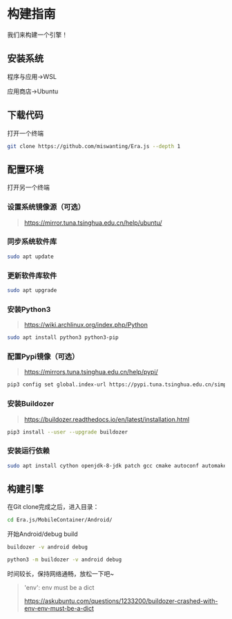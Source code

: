 # 构建指南

我们来构建一个引擎！

## 安装系统

程序与应用→WSL

应用商店→Ubuntu

## 下载代码

打开一个终端

```bash
git clone https://github.com/miswanting/Era.js --depth 1
```

## 配置环境

打开另一个终端

### 设置系统镜像源（可选）

> https://mirror.tuna.tsinghua.edu.cn/help/ubuntu/

### 同步系统软件库

```bash
sudo apt update
```

### 更新软件库软件

```bash
sudo apt upgrade
```

### 安装Python3

> https://wiki.archlinux.org/index.php/Python

```bash
sudo apt install python3 python3-pip
```

### 配置Pypi镜像（可选）

> https://mirrors.tuna.tsinghua.edu.cn/help/pypi/

```bash
pip3 config set global.index-url https://pypi.tuna.tsinghua.edu.cn/simple
```

### 安装Buildozer

> https://buildozer.readthedocs.io/en/latest/installation.html

```bash
pip3 install --user --upgrade buildozer
```

### 安装运行依赖

```bash
sudo apt install cython openjdk-8-jdk patch gcc cmake autoconf automake
```

## 构建引擎

在Git clone完成之后，进入目录：

```bash
cd Era.js/MobileContainer/Android/
```

开始Android/debug build

```bash
buildozer -v android debug
```



```bash
python3 -m buildozer -v android debug
```

时间较长，保持网络通畅，放松一下吧~

> 'env': env must be a dict
>
> https://askubuntu.com/questions/1233200/buildozer-crashed-with-env-env-must-be-a-dict